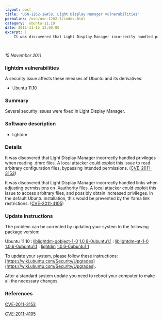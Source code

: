 ```yaml
---
layout: post
title: "USN-1262-1&#58; Light Display Manager vulnerabilities"
permalink: /usn/usn-1262-1/index.html
category:  ubuntu-11.10
date: 2011-11-15 12:00:00
excerpt: |
    It was discovered that Light Display Manager incorrectly handled privileges when reading .dmrc files. A local attacker could exploit this issue to read arbitrary configuration files, bypassing intended permissions. ([CVE-2011-3153](http://people.ubuntu.com/~ubuntu-security/cve/CVE-2011-3153))
    
--- 
```

 
 

*15 November 2011*

### lightdm vulnerabilities

A security issue affects these releases of Ubuntu and its derivatives:

* Ubuntu 11.10

### Summary

Several security issues were fixed in Light Display Manager. 

### Software description

* lightdm 

### Details

It was discovered that Light Display Manager incorrectly handled privileges when reading .dmrc files. A local attacker could exploit this issue to read arbitrary configuration files, bypassing intended permissions. ([CVE-2011-3153](http://people.ubuntu.com/~ubuntu-security/cve/CVE-2011-3153))

It was discovered that Light Display Manager incorrectly handled links when adjusting permissions on .Xauthority files. A local attacker could exploit this issue to access arbitrary files, and possibly obtain increased privileges. In the default Ubuntu installation, this would be prevented by the Yama link restrictions. ([CVE-2011-4105](http://people.ubuntu.com/~ubuntu-security/cve/CVE-2011-4105)) 

### Update instructions

The problem can be corrected by updating your system to the following package version:

Ubuntu 11.10
 : [liblightdm-gobject-1-0](https://launchpad.net/ubuntu/+source/lightdm) <span> [1.0.6-0ubuntu1.1](https://launchpad.net/ubuntu/+source/lightdm/1.0.6-0ubuntu1.1) </span> 
 : [liblightdm-qt-1-0](https://launchpad.net/ubuntu/+source/lightdm) <span> [1.0.6-0ubuntu1.1](https://launchpad.net/ubuntu/+source/lightdm/1.0.6-0ubuntu1.1) </span> 
 : [lightdm](https://launchpad.net/ubuntu/+source/lightdm) <span> [1.0.6-0ubuntu1.1](https://launchpad.net/ubuntu/+source/lightdm/1.0.6-0ubuntu1.1) </span> 

To update your system, please follow these instructions: [https://wiki.ubuntu.com/Security/Upgrades](https://wiki.ubuntu.com/Security/Upgrades).

After a standard system update you need to reboot your computer to make all the necessary changes. 

### References

 
 [CVE-2011-3153](http://people.ubuntu.com/~ubuntu-security/cve/CVE-2011-3153), 

 [CVE-2011-4105](http://people.ubuntu.com/~ubuntu-security/cve/CVE-2011-4105)
 

